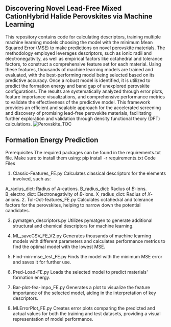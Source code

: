 ## Discovering Novel Lead-Free Mixed CationHybrid Halide Perovskites via Machine Learning

This repository contains code for calculating descriptors, training multiple machine learning models choosing the model with the minimum Mean Squared Error (MSE) to make predictions on novel perovskite materials.
The methodology employed leverages descriptors, such as ionic radii and electronegativity, as well as empirical factors like octahedral and tolerance factors, to construct a comprehensive feature set for each material. Using these features, thousands of machine learning models are trained and evaluated, with the best-performing model being selected based on its predictive accuracy.
Once a robust model is identified, it is utilized to predict the formation energy and band gap of unexplored perovskite configurations. The results are systematically analyzed through error plots, feature importance visualizations, and comprehensive performance metrics to validate the effectiveness of the predictive model.
This framework provides an efficient and scalable approach for the accelerated screening and discovery of promising lead-free perovskite materials, facilitating further exploration and validation through density functional theory (DFT) calculations.
![Perovskite_TOC](https://github.com/user-attachments/assets/5dc69ad8-92c4-4673-aef6-086e847fcb1a)

## Formation Energy Prediction
Prerequisites
The required packages can be found in the requirements.txt file. Make sure to install them using:
pip install -r requirements.txt
Code Files
1. Classic-Features_FE.py
Calculates classical descriptors for the elements involved, such as:

A_radius_dict: Radius of $A$-cations.
B_radius_dict: Radius of $B$-ions.
B_electro_dict: Electronegativity of $B$-ions.
X_radius_dict: Radius of $X$-anions.
2. Tol-Oct-features_FE.py
Calculates octahedral and tolerance factors for the perovskites, helping to narrow down the potential candidates.

3. pymatgen_descriptors.py
Utilizes pymatgen to generate additional structural and chemical descriptors for machine learning.

4. ML_saveCSV_FE_V2.py
Generates thousands of machine learning models with different parameters and calculates performance metrics to find the optimal model with the lowest MSE.

5. Find-min-mse_test_FE.py
Finds the model with the minimum MSE error and saves it for further use.

6. Pred-Load-FE.py
Loads the selected model to predict materials' formation energy.

7. Bar-plot-fea-impo_FE.py
Generates a plot to visualize the feature importance of the selected model, aiding in the interpretation of key descriptors.

8. MLErrorPlot_FE.py
Creates error plots comparing the predicted and actual values for both the training and test datasets, providing a visual representation of model performance.
